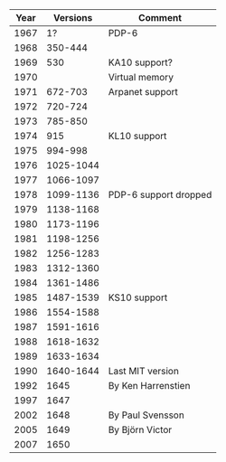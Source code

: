 | Year | Versions | Comment
| --- | --- | ---
| 1967 | 1? | PDP-6
| 1968 | 350-444
| 1969 | 530 | KA10 support?
| 1970 | | Virtual memory
| 1971 | 672-703 | Arpanet support
| 1972 | 720-724
| 1973 | 785-850
| 1974 | 915 | KL10 support
| 1975 | 994-998
| 1976 | 1025-1044
| 1977 | 1066-1097
| 1978 | 1099-1136 | PDP-6 support dropped
| 1979 | 1138-1168
| 1980 | 1173-1196
| 1981 | 1198-1256
| 1982 | 1256-1283
| 1983 | 1312-1360
| 1984 | 1361-1486
| 1985 | 1487-1539 | KS10 support
| 1986 | 1554-1588
| 1987 | 1591-1616
| 1988 | 1618-1632
| 1989 | 1633-1634
| 1990 | 1640-1644 | Last MIT version
| 1992 | 1645 | By Ken Harrenstien
| 1997 | 1647
| 2002 | 1648 | By Paul Svensson
| 2005 | 1649 | By Björn Victor
| 2007 | 1650

